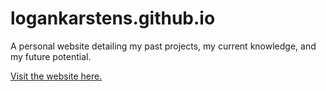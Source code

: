 # logankarstens.github.io
A personal website detailing my past projects, my current knowledge, and my future potential.

[Visit the website here.](https://logankarstens.github.io/)
